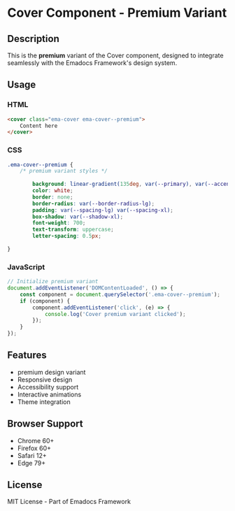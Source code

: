 # Cover Component - Premium Variant

## Description
This is the **premium** variant of the Cover component, designed to integrate seamlessly with the Emadocs Framework's design system.

## Usage

### HTML
```html
<cover class="ema-cover ema-cover--premium">
    Content here
</cover>
```

### CSS
```css
.ema-cover--premium {
    /* premium variant styles */
    
        background: linear-gradient(135deg, var(--primary), var(--accent));
        color: white;
        border: none;
        border-radius: var(--border-radius-lg);
        padding: var(--spacing-lg) var(--spacing-xl);
        box-shadow: var(--shadow-xl);
        font-weight: 700;
        text-transform: uppercase;
        letter-spacing: 0.5px;
    
}
```

### JavaScript
```javascript
// Initialize premium variant
document.addEventListener('DOMContentLoaded', () => {
    const component = document.querySelector('.ema-cover--premium');
    if (component) {
        component.addEventListener('click', (e) => {
            console.log('Cover premium variant clicked');
        });
    }
});
```

## Features
- premium design variant
- Responsive design
- Accessibility support
- Interactive animations
- Theme integration

## Browser Support
- Chrome 60+
- Firefox 60+
- Safari 12+
- Edge 79+

## License
MIT License - Part of Emadocs Framework
